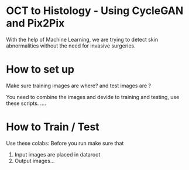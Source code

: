 # OCT to Histology - Using CycleGAN and Pix2Pix
With the help of Machine Learning, we are trying to detect skin abnormalities without the need for invasive surgeries.

# How to set up
Make sure training images are where? and test images are ?

You need to combine the images and devide to training and testing, use these scripts. ....

# How to Train / Test
Use these colabs:
Before you run make sure that
1. Input images are placed in dataroot
2. Output images...
